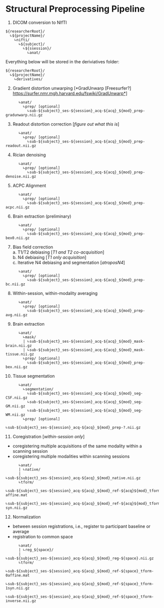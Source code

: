 # Structural Preprocessing Pipeline

1. DICOM conversion to NIfTI  
```
${researcherRoot}/
  ∟${projectName}/
    ∟nifti/
      ∟${subject}/
        ∟${ssession}/
          ∟anat/
```

Everything below will be stored in the deriviatives folder:
```
${researcherRoot}/
  ∟${projectName}/
    ∟derivatives/
```
2. Gradient distortion unwarping [*GradUnwarp [Freesurfer?] https://surfer.nmr.mgh.harvard.edu/fswiki/GradUnwarp*]  
```
      ∟anat/
        ∟prep/ [optional]
          ∟sub-${subject}_ses-${session}_acq-${acq}_${mod}_prep-gradunwarp.nii.gz
```
3. Readout distortion correction [*figure out what this is*]  
```
      ∟anat/
        ∟prep/ [optional]
          ∟sub-${subject}_ses-${session}_acq-${acq}_${mod}_prep-readout.nii.gz
```
4. Rician denoising  
```
      ∟anat/
        ∟prep/ [optional]
          ∟sub-${subject}_ses-${session}_acq-${acq}_${mod}_prep-denoise.nii.gz
```
5. ACPC Alignment  
```
      ∟anat/
        ∟prep/ [optional]
          ∟sub-${subject}_ses-${session}_acq-${acq}_${mod}_prep-acpc.nii.gz
```
6. Brain extraction (preliminary)  
```
      ∟anat/
        ∟prep/ [optional]
          ∟sub-${subject}_ses-${session}_acq-${acq}_${mod}_prep-bex0.nii.gz
```
7. Bias field correction  
  a. T1/T2 debiasing [*T1 and T2 co-acquisition*]  
  b. N4 debiasing [*T1 only acquisition*]  
  c. Iterative N4 debiasing and segmentation [*atroposN4*]  
```
      ∟anat/
        ∟prep/ [optional]
          ∟sub-${subject}_ses-${session}_acq-${acq}_${mod}_prep-bc.nii.gz
```
8. Within-session, within-modality averaging  
```
      ∟anat/
        ∟prep/ [optional]
          ∟sub-${subject}_ses-${session}_acq-${acq}_${mod}_prep-avg.nii.gz
```
9. Brain extraction  
```
      ∟anat/
        ∟mask/
        | ∟sub-${subject}_ses-${session}_acq-${acq}_${mod}_mask-brain.nii.gz
        | ∟sub-${subject}_ses-${session}_acq-${acq}_${mod}_mask-tissue.nii.gz
        ∟prep/ [optional]
          ∟sub-${subject}_ses-${session}_acq-${acq}_${mod}_prep-bex.nii.gz
```
10. Tissue segmentation  
```
      ∟anat/
        ∟segmentation/
          ∟sub-${subject}_ses-${session}_acq-${acq}_${mod}_seg-CSF.nii.gz
          ∟sub-${subject}_ses-${session}_acq-${acq}_${mod}_seg-GM.nii.gz
          ∟sub-${subject}_ses-${session}_acq-${acq}_${mod}_seg-WM.nii.gz
        ∟prep/ [optional]
          ∟sub-${subject}_ses-${session}_acq-${acq}_${mod}_prep-?.nii.gz
```
11. Coregistration  [*within-session only*]  
  - coregistering multiple acquisitions of the same modality within a scanning session  
  - coregistering multiple modalities within scanning sessions  
```
      ∟anat/
      | ∟native/
      |   ∟sub-${subject}_ses-${session}_acq-${acq}_${mod}_native.nii.gz
      ∟tform/
        ∟sub-${subject}_ses-${session}_acq-${acq}_${mod}_ref-${acq}${mod}_tform-affine.mat
        ∟sub-${subject}_ses-${session}_acq-${acq}_${mod}_ref-${acq}${mod}_tform-syn.nii.gz
```
12. Normalization
  - between session registrations, i.e., register to participant baseline or average  
  - registration to common space  
```
      ∟anat/
      | ∟reg_${space}/
      |   ∟sub-${subject}_ses-${session}_acq-${acq}_${mod}_reg-${space}.nii.gz
      ∟tform/
        ∟sub-${subject}_ses-${session}_acq-${acq}_${mod}_ref-${space}_tform-0affine.mat
        ∟sub-${subject}_ses-${session}_acq-${acq}_${mod}_ref-${space}_tform-1syn.nii.gz
        ∟sub-${subject}_ses-${session}_acq-${acq}_${mod}_ref-${space}_tform-inverse.nii.gz
```
